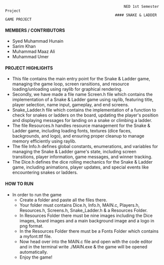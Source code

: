                                                           NED 1st Semester Project
                                                      #### SNAKE & LADDER GAME PROJECT
                                                    
#### MEMBERS / CONTRIBUTORS
* Syed Muhammad Hunain 
* Sarim Khan
* Muhammad Maaz Ali
* Muhammad Umer

#### PROJECT HIGHLIGHTS
* This file contains the main entry point for the Snake & Ladder game, managing the game loop, screen ransitions, and resource loading/unloading using raylib for       graphical rendering.
* Secondly, we have made a file name Screen.h file which contains the implementation of a Snake & Ladder game using raylib, featuring title, player selection, name     input, gameplay, and end screens.
* Snake_Ladder.h file which contains the implementation of a function to check for snakes or ladders on the board, updating the player's position and displaying        messages for landing on a snake or climbing a ladder.
* The file Resources.h handles resource management for the Snake & Ladder game, including loading fonts, textures (dice faces, backgrounds, and logo), and ensuring     proper cleanup to manage memory efficiently using raylib.
* The file Info.h defines global constants, enumerations, and variables for managing the Snake & Ladder game's state, including screen transitions, player              information, game messages, and winner tracking.
* The Dice.h defines the dice rolling mechanics for the Snake & Ladder game, including animations, player updates, and special events like encountering snakes or       ladders.

#### HOW TO RUN
* In order to run the game
     * Create a folder and paste all the files there.
     * Your folder must contains Dice.h, Info.h, MAIN.c, Players.h, Resources.h, Screens.h, Snake_Ladder.h & a Resources Folder.
     * In Resources Folder there must be nine images including the Dice images, board images and a main background image and a logo in png format.
     * In the Resources Folder there must be a Fonts Folder which contains a myfont.ttf file.
     * Now head over into the MAIN.c file and open with the code editor and in the terminal write ./MAIN.exe & the game will be opened automatically.
     * Enjoy the game!
 
